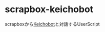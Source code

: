 # scrapbox-keichobot
scrapboxから[Keichobot](https://scrapbox.io/nishio/%E3%81%8B%E3%82%93%E3%81%8C%E3%81%88%E3%82%92%E3%81%B2%E3%81%8D%E3%81%A0%E3%81%99%E3%83%81%E3%83%A3%E3%83%83%E3%83%88%E3%83%9C%E3%83%83%E3%83%88Keichobot)と対話するUserScript
